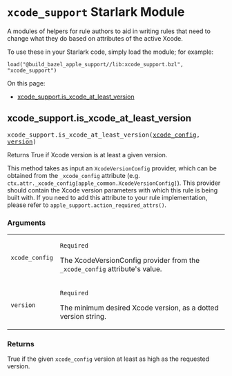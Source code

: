 # `xcode_support` Starlark Module


A modules of helpers for rule authors to aid in writing rules that
need to change what they do based on attributes of the active Xcode.

To use these in your Starlark code, simply load the module; for example:

```build
load("@build_bazel_apple_support//lib:xcode_support.bzl", "xcode_support")
```

<!-- BEGIN_TOC -->
On this page:

  * [xcode_support.is_xcode_at_least_version](#xcode_support.is_xcode_at_least_version)
<!-- END_TOC -->


<a name="xcode_support.is_xcode_at_least_version"></a>
## xcode_support.is_xcode_at_least_version

<pre style="white-space: pre-wrap">
xcode_support.is_xcode_at_least_version(<a href="#xcode_support.is_xcode_at_least_version.xcode_config">xcode_config</a>, <a href="#xcode_support.is_xcode_at_least_version.version">version</a>)
</pre>

Returns True if Xcode version is at least a given version.

This method takes as input an `XcodeVersionConfig` provider, which can be obtained from the
`_xcode_config` attribute (e.g. `ctx.attr._xcode_config[apple_common.XcodeVersionConfig]`). This
provider should contain the Xcode version parameters with which this rule is being built with.
If you need to add this attribute to your rule implementation, please refer to
`apple_support.action_required_attrs()`.

<a name="xcode_support.is_xcode_at_least_version.arguments"></a>
### Arguments

<table class="params-table">
  <colgroup>
    <col class="col-param" />
    <col class="col-description" />
  </colgroup>
  <tbody>
    <tr id="xcode_support.is_xcode_at_least_version.xcode_config">
      <td><code>xcode_config</code></td>
      <td><p><code>Required</code></p><p>The XcodeVersionConfig provider from the <code>_xcode_config</code> attribute's value.</p></td>
    </tr>
    <tr id="xcode_support.is_xcode_at_least_version.version">
      <td><code>version</code></td>
      <td><p><code>Required</code></p><p>The minimum desired Xcode version, as a dotted version string.</p></td>
    </tr>
  </tbody>
</table>

<a name="xcode_support.is_xcode_at_least_version.returns"></a>
### Returns

True if the given `xcode_config` version at least as high as the requested version.


